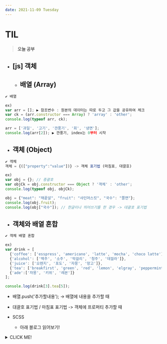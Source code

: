 ```yaml
---
date: 2021-11-09 Tuesday
---
```


# TIL

> **오늘 공부**
- [js] **객체**
  -
  - 배열 (Array)
    - 
```js
✔ 배열 

ex)
var arr = []; ▶ 참조변수 : 원본의 데이터는 따로 두고 그 값을 공유하여 체크
var ck = (arr.constructor === Array) ? 'array' : 'other';
console.log(typeof arr, ck);

arr = ['과일', '고기', '깐풍기', '회', '냉면'];
console.log(arr[2]); ▶ 깐풍기, index는 0부터 시작

```
  - 객체 (Object)
    -
```js
✔ 객체
객체 = {(["property":"value"])} -> 객체 표기법 (마침표, 대괄호)

ex) 
var obj = {}; // 중괄호 
var objCk = obj.constructor === Object ? '객체' : 'other';
console.log(typeof obj, objCk);

obj = {"meat": "채끝살", "fruit": "샤인머스킷", "국수": "쫄면"}; 
console.log(obj.fruit);
console.log(obj["국수"]); // 한글이나 띄어쓰기를 한 경우 -> 대괄호 표기법
```

  - 객체와 배열 혼합
    -
```js
✔ 객체 배열 혼합

ex)
var drink = [
  {'coffee': ['esspress', 'americano', 'latte', 'mocha', 'choco latte']},
  {'alcohol': ['맥주', '소주', '막걸리', '청주', '데낄라']},
  {'juice': ['오렌지', '포도', '자몽', '망고']},
  {'tea': ['breakfirst', 'green', 'red', 'lemon', 'elgray', 'peppermint']},
  {'ade':['자몽', '키위', '레몬']}
];

console.log(drink[3].tea[5]);
```
  - 배열.push('추가할내용'); -> 배열에 내용을 추가할 때
  - 대괄호 표기법 / 마침표 표기법 -> 객체에 프로퍼티 추가할 때


- SCSS
  - 아래 블로그 읽어보기!



<details>
<summary>CLICK ME!</summary>  

- https://ko.javascript.info/array
- https://heropy.blog/2018/01/31/sass/

</detials>  
